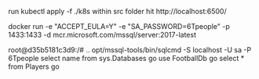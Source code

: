 run  kubectl apply -f ./k8s within src folder
hit http://localhost:6500/


docker run -e "ACCEPT_EULA=Y" -e "SA_PASSWORD=6Tpeople" -p 1433:1433 -d mcr.microsoft.com/mssql/server:2017-latest


root@d35b5181c3d9:/# .. opt/mssql-tools/bin/sqlcmd -S localhost -U sa -P 6Tpeople 
select name from sys.Databases
go
use FootballDb
go
select * from Players
go